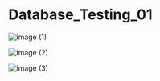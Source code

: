 # Database_Testing_01
![image (1)](https://github.com/user-attachments/assets/d4a0b5ea-2329-4461-a10f-ffc4c3fb369e)


![image (2)](https://github.com/user-attachments/assets/06ed6c81-2539-40b3-bbf1-dad76ab3f3bd)

![image (3)](https://github.com/user-attachments/assets/a6dee227-9299-446e-9cc8-33ec637ac278)
